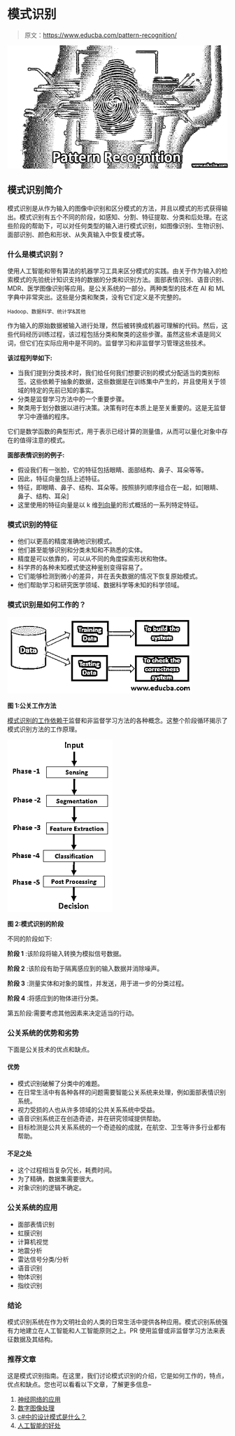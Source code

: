 # 模式识别

> 原文：<https://www.educba.com/pattern-recognition/>

![Pattern Recognition](img/438ac7aa8b0b1977f43d884dc9a37ec0.png)



## 模式识别简介

模式识别是从作为输入的图像中识别和区分模式的方法，并且以模式的形式获得输出。模式识别有五个不同的阶段，如感知、分割、特征提取、分类和后处理。在这些阶段的帮助下，可以对任何类型的输入进行模式识别，如图像识别、生物识别、面部识别、颜色和形状、从失真输入中恢复模式等。

### 什么是模式识别？

使用人工智能和带有算法的机器学习工具来区分模式的实践。由关于作为输入的检索模式的先验统计知识支持的数据的分类和识别方法。面部表情识别、语音识别、MDR、医学图像识别等应用。是公关系统的一部分。两种类型的技术在 AI 和 ML 字典中非常突出。这些是分类和聚类，没有它们定义是不完整的。

<small>Hadoop、数据科学、统计学&其他</small>

作为输入的原始数据被输入进行处理，然后被转换成机器可理解的代码。然后，这些代码经历训练过程，该过程包括分类和聚类的这些步骤。虽然这些术语是同义词，但它们在实际应用中是不同的。监督学习和非监督学习管理这些技术。

**该过程列举如下:**

*   当我们提到分类技术时，我们给任何我们想要识别的模式分配适当的类别标签。这些依赖于抽象的数据，这些数据是在训练集中产生的，并且使用关于领域的特定的先前已知的事实。
*   分类是监督学习方法中的一个重要步骤。
*   聚类用于划分数据以进行决策。决策有时在本质上是至关重要的。这是无监督学习中遵循的程序。

它们是数学函数的典型形式，用于表示已经计算的测量值，从而可以量化对象中存在的值得注意的模式。

**面部表情识别的例子:**

*   假设我们有一张脸，它的特征包括眼睛、面部结构、鼻子、耳朵等等。
*   因此，特征向量包括上述特征。
*   特征，即眼睛、鼻子、结构、耳朵等。按照排列顺序组合在一起，如[眼睛、鼻子、结构、耳朵]
*   这里使用的特征向量是以 k 维[列向量](https://www.educba.com/column-vector-matlab/)的形式概括的一系列特定特征。

### 模式识别的特征

*   他们以更高的精度准确地识别模式。
*   他们甚至能够识别和分类未知和不熟悉的实体。
*   精度是可以依靠的，可以从不同的角度探索形状和物体。
*   科学界的各种未知模式使这种鉴别变得容易了。
*   它们能够检测到微小的差异，并在丢失数据的情况下恢复原始模式。
*   他们帮助学习和研究医学领域、数据科学等未知的科学领域。

### 模式识别是如何工作的？

![PR working methodology](img/46ce74550670ee7ae46186a5bfa9679d.png)



**图 1:公关工作方法**

[模式识别的工作依赖于](https://www.educba.com/pattern-recognition-applications/)监督和非监督学习方法的各种概念。这整个阶段循环揭示了模式识别方法的工作原理。

![pattern recognition](img/e39c6542f58b7739f8a2c5cb7d3d493e.png)



**图 2:模式识别的阶段**

不同的阶段如下:

**阶段 1** :该阶段将输入转换为模拟信号数据。

**阶段 2** :该阶段有助于隔离感应到的输入数据并消除噪声。

**阶段 3** :测量实体和对象的属性，并发送，用于进一步的分类过程。

**阶段 4** :将感应到的物体进行分类。

第五阶段:需要考虑其他因素来决定适当的行动。

### 公关系统的优势和劣势

下面是公关技术的优点和缺点。

#### 优势

*   模式识别破解了分类中的难题。
*   在日常生活中有各种各样的问题需要智能公关系统来处理，例如面部表情识别系统。
*   视力受损的人也从许多领域的公共关系系统中受益。
*   语音识别系统正在创造奇迹，并在研究领域提供帮助。
*   目标检测是公共关系系统的一个奇迹般的成就，在航空、卫生等许多行业都有帮助。

#### 不足之处

*   这个过程相当复杂冗长，耗费时间。
*   为了精确，数据集需要很大。
*   对象识别的逻辑不确定。

### 公关系统的应用

*   面部表情识别
*   虹膜识别
*   计算机视觉
*   地震分析
*   雷达信号分类/分析
*   语音识别
*   物体识别
*   指纹识别

### 结论

模式识别系统在作为文明社会的人类的日常生活中提供各种应用。模式识别系统强有力地建立在人工智能和人工智能原则之上。PR 使用监督或非监督学习方法来表征数据及其结构。

### 推荐文章

这是模式识别指南。在这里，我们讨论模式识别的介绍，它是如何工作的，特点，优点和缺点。您也可以看看以下文章，了解更多信息–

1.  [神经网络的应用](https://www.educba.com/application-of-neural-network/)
2.  [数字图像处理](https://www.educba.com/digital-image-processing/)
3.  [c#中的设计模式是什么？](https://www.educba.com/what-is-design-pattern-in-c-sharp/)
4.  [人工智能的好处](https://www.educba.com/benefits-of-artificial-intelligence/)





